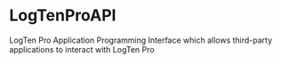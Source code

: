 # LogTenProAPI
LogTen Pro Application Programming Interface which allows third-party applications to interact with LogTen Pro
